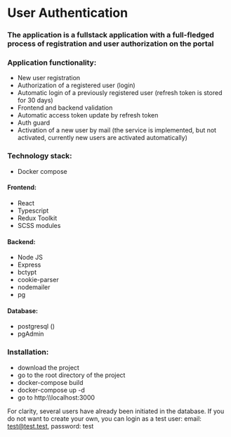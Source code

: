 # User Authentication

### The application is a fullstack application with a full-fledged process of registration and user authorization on the portal

### Application functionality:
- New user registration
- Authorization of a registered user (login)
- Automatic login of a previously registered user (refresh token is stored for 30 days)
- Frontend and backend validation
- Automatic access token update by refresh token
- Auth guard
- Activation of a new user by mail (the service is implemented, but not activated, currently new users are activated automatically)

### Technology stack:
- Docker compose

#### Frontend:
- React
- Typescript
- Redux Toolkit
- SCSS modules

#### Backend:
- Node JS
- Express
- bctypt
- cookie-parser
- nodemailer
- pg

#### Database:
- postgresql ()
- pgAdmin

### Installation:
- download the project
- go to the root directory of the project
- docker-compose build
- docker-compose up -d
- go to http:\\\localhost:3000

For clarity, several users have already been initiated in the database.
If you do not want to create your own, you can login as a test user: email: test@test.test, password: test